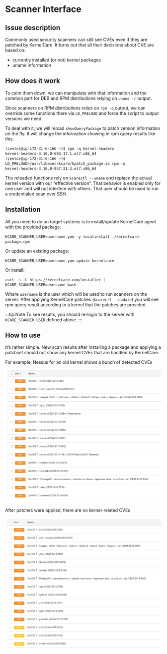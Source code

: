 # Scanner Interface

## Issue description

Commonly used security scanners can still see CVEs even if they are patched by KernelCare. It turns out that all their decisions about CVE are based on:

* currently installed (or not) kernel packages
* uname information

## How does it work

To calm them down, we can manipulate with that information and the common part for DEB and RPM distributions relying on `uname -r` output.

Since scanners on RPM distributions relies on `rpm -q` output, we can override some functions there via `LD_PRELOAD` and force the script to output versions we need.

To deal with it, we will reload `showQueryPackage` to patch version information on the fly. It will change the information showing in rpm query results like this.

```
[centos@ip-172-31-6-166 ~]$ rpm -q kernel-headers
kernel-headers-3.10.0-693.17.1.el7.x86_64
[centos@ip-172-31-6-166 ~]$ LD_PRELOAD=/usr/libexec/kcare/kpatch_package.so rpm -q
kernel-headers-3.10.0-957.21.3.el7.x86_64
```

The reloaded functions rely on `kcarectl --uname` and replace the actual kernel version with our “effective version”.
That behavior is enabled only for one user and will not interfere with others. That user should be used to run a credentialed scan over SSH.

## Installation

All you need to do on target systems is to install/update KernelCare agent with the provided package.

```
KCARE_SCANNER_USER=username yum -y localinstall ./kernelcare-package.rpm
```
Or update an existing package:

```
KCARE_SCANNER_USER=username yum update kernelcare
```

Or install:

```
curl -s -L https://kernelcare.com/installer | KCARE_SCANNER_USER=username bash
```

Where `username` is the user which will be used to run scanners on the server.
After applying KernelCare patches (`kcarectl --update`) you will see rpm query result according to a kernel that the patches are provided.

:::tip Note
To see results, you should re-login to the server with `KCARE_SCANNER_USER` defined above.
:::

## How to use

It’s rather simple. New scan results after installing a package and applying a patchset should not show any kernel CVEs that are handled by KernelCare.

For example, Nessus for an old kernel shows a bunch of detected CVEs

![](/images/scanner-manipulation-before.png)

After patches were applied, there are no kernel-related CVEs

![](/images/scanner-manipulation-after.png)

<Disqus/>